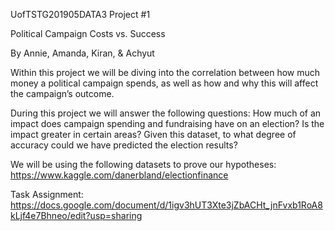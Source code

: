 UofTSTG201905DATA3 Project #1

Political Campaign Costs vs. Success

By Annie, Amanda, Kiran, & Achyut


Within this project we will be diving into the correlation between how much money a political campaign spends, as well as how and why this will affect the campaign’s outcome.

During this project we will answer the following questions:
How much of an impact does campaign spending and fundraising have on an election? 
Is the impact greater in certain areas?
Given this dataset, to what degree of accuracy could we have predicted the election results?


We will be using the following datasets to prove our hypotheses:
https://www.kaggle.com/danerbland/electionfinance

Task Assignment:
https://docs.google.com/document/d/1igv3hUT3Xte3jZbACHt_jnFvxb1RoA8kLjf4e7Bhneo/edit?usp=sharing

